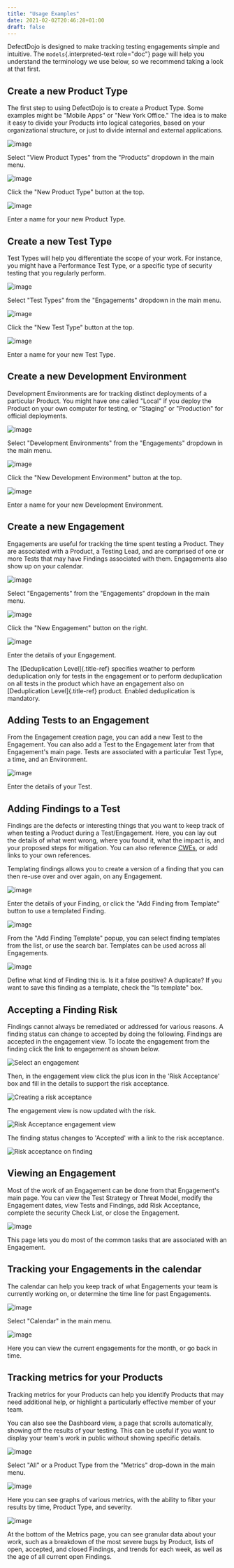 ```yaml
---
title: "Usage Examples"
date: 2021-02-02T20:46:28+01:00
draft: false
---
```



DefectDojo is designed to make tracking testing engagements simple and
intuitive. The `models`{.interpreted-text role="doc"} page will help you
understand the terminology we use below, so we recommend taking a look
at that first.

Create a new Product Type
-------------------------

The first step to using DefectDojo is to create a Product Type. Some
examples might be \"Mobile Apps\" or \"New York Office.\" The idea is to
make it easy to divide your Products into logical categories, based on
your organizational structure, or just to divide internal and external
applications.

![image](../../images/getting_started_1.png)

Select \"View Product Types\" from the \"Products\" dropdown in the main
menu.

![image](../../images/getting_started_2.png)

Click the \"New Product Type\" button at the top.

![image](../../images/getting_started_3.png)

Enter a name for your new Product Type.

Create a new Test Type
----------------------

Test Types will help you differentiate the scope of your work. For
instance, you might have a Performance Test Type, or a specific type of
security testing that you regularly perform.

![image](../../images/getting_started_4.png)

Select \"Test Types\" from the \"Engagements\" dropdown in the main
menu.

![image](../../images/getting_started_5.png)

Click the \"New Test Type\" button at the top.

![image](../../images/getting_started_6.png)

Enter a name for your new Test Type.

Create a new Development Environment
------------------------------------

Development Environments are for tracking distinct deployments of a
particular Product. You might have one called \"Local\" if you deploy
the Product on your own computer for testing, or \"Staging\" or
\"Production\" for official deployments.

![image](../../images/getting_started_7.png)

Select \"Development Environments\" from the \"Engagements\" dropdown in
the main menu.

![image](../../images/getting_started_8.png)

Click the \"New Development Environment\" button at the top.

![image](../../images/getting_started_9.png)

Enter a name for your new Development Environment.

Create a new Engagement
-----------------------

Engagements are useful for tracking the time spent testing a Product.
They are associated with a Product, a Testing Lead, and are comprised of
one or more Tests that may have Findings associated with them.
Engagements also show up on your calendar.

![image](../../images/getting_started_10.png)

Select \"Engagements\" from the \"Engagements\" dropdown in the main
menu.

![image](../../images/getting_started_11.png)

Click the \"New Engagement\" button on the right.

![image](../../images/getting_started_12.png)

Enter the details of your Engagement.

The [Deduplication Level]{.title-ref} specifies weather to perform
deduplication only for tests in the engagement or to perform
deduplication on all tests in the product which have an engagement also
on [Deduplication Level]{.title-ref} product. Enabled deduplication is
mandatory.

Adding Tests to an Engagement
-----------------------------

From the Engagement creation page, you can add a new Test to the
Engagement. You can also add a Test to the Engagement later from that
Engagement\'s main page. Tests are associated with a particular Test
Type, a time, and an Environment.

![image](../../images/getting_started_13.png)

Enter the details of your Test.

Adding Findings to a Test
-------------------------

Findings are the defects or interesting things that you want to keep
track of when testing a Product during a Test/Engagement. Here, you can
lay out the details of what went wrong, where you found it, what the
impact is, and your proposed steps for mitigation. You can also
reference [CWEs](http://cwe.mitre.org/), or add links to your own
references.

Templating findings allows you to create a version of a finding that you
can then re-use over and over again, on any Engagement.

![image](../../images/getting_started_14.png)

Enter the details of your Finding, or click the \"Add Finding from
Template\" button to use a templated Finding.

![image](../../images/getting_started_15.png)

From the \"Add Finding Template\" popup, you can select finding
templates from the list, or use the search bar. Templates can be used
across all Engagements.

![image](../../images/getting_started_16.png)

Define what kind of Finding this is. Is it a false positive? A
duplicate? If you want to save this finding as a template, check the
\"Is template\" box.

Accepting a Finding Risk
------------------------

Findings cannot always be remediated or addressed for various reasons. A
finding status can change to accepted by doing the following. Findings
are accepted in the engagement view. To locate the engagement from the
finding click the link to engagement as shown below.

![Select an engagement](../../images/select_engagement.png)

Then, in the engagement view click the plus icon in the \'Risk
Acceptance\' box and fill in the details to support the risk acceptance.

![Creating a risk acceptance](../../images/risk_exception.png)

The engagement view is now updated with the risk.

![Risk Acceptance engagement view](../../images/engagement_risk_acceptance.png)

The finding status changes to \'Accepted\' with a link to the risk
acceptance.

![Risk acceptance on finding](../../images/finding_accepted.png)

Viewing an Engagement
---------------------

Most of the work of an Engagement can be done from that Engagement\'s
main page. You can view the Test Strategy or Threat Model, modify the
Engagement dates, view Tests and Findings, add Risk Acceptance, complete
the security Check List, or close the Engagement.

![image](../../images/getting_started_17.png)

This page lets you do most of the common tasks that are associated with
an Engagement.

Tracking your Engagements in the calendar
-----------------------------------------

The calendar can help you keep track of what Engagements your team is
currently working on, or determine the time line for past Engagements.

![image](../../images/getting_started_18.png)

Select \"Calendar\" in the main menu.

![image](../../images/getting_started_19.png)

Here you can view the current engagements for the month, or go back in
time.

Tracking metrics for your Products
----------------------------------

Tracking metrics for your Products can help you identify Products that
may need additional help, or highlight a particularly effective member
of your team.

You can also see the Dashboard view, a page that scrolls automatically,
showing off the results of your testing. This can be useful if you want
to display your team\'s work in public without showing specific details.

![image](../../images/getting_started_20.png)

Select \"All\" or a Product Type from the \"Metrics\" drop-down in the
main menu.

![image](../../images/getting_started_21.png)

Here you can see graphs of various metrics, with the ability to filter
your results by time, Product Type, and severity.

![image](../../images/getting_started_22.png)

At the bottom of the Metrics page, you can see granular data about your
work, such as a breakdown of the most severe bugs by Product, lists of
open, accepted, and closed Findings, and trends for each week, as well
as the age of all current open Findings.
